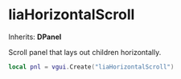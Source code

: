 # liaHorizontalScroll

Inherits: **DPanel**

Scroll panel that lays out children horizontally.

```lua
local pnl = vgui.Create("liaHorizontalScroll")
```
